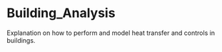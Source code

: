 # Building_Analysis
Explanation on how to perform and model heat transfer and controls in buildings.
